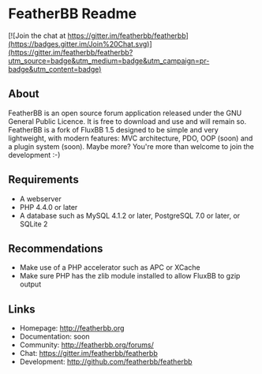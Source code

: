 # FeatherBB Readme

[![Join the chat at https://gitter.im/featherbb/featherbb](https://badges.gitter.im/Join%20Chat.svg)](https://gitter.im/featherbb/featherbb?utm_source=badge&utm_medium=badge&utm_campaign=pr-badge&utm_content=badge)

## About

FeatherBB is an open source forum application released under the GNU General Public
Licence. It is free to download and use and will remain so. FeatherBB is a fork of
FluxBB 1.5 designed to be simple and very lightweight, with modern features: MVC
architecture, PDO, OOP (soon) and a plugin system (soon). Maybe more? You're more
than welcome to join the development :-)

## Requirements

* A webserver
* PHP 4.4.0 or later
* A database such as MySQL 4.1.2 or later, PostgreSQL 7.0 or later, or SQLite 2

## Recommendations

* Make use of a PHP accelerator such as APC or XCache
* Make sure PHP has the zlib module installed to allow FluxBB to gzip output

## Links

* Homepage: http://featherbb.org
* Documentation: soon
* Community: http://featherbb.org/forums/
* Chat: https://gitter.im/featherbb/featherbb
* Development: http://github.com/featherbb/featherbb